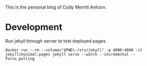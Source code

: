 This is the personal blog of Cody Merritt Anhorn.

# Development  

Run jekyll through server to test deployed pages
~~~
docker run --rm --volume="$PWD\:/srv/jekyll" -p 4000:4000 -it jekyll/minimal:pages jekyll serve --watch --incremental --force_polling
~~~